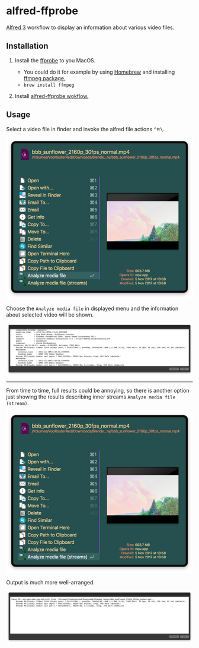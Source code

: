 # alfred-ffprobe
[Alfred 3][1] workflow to display an information about various video files.


## Installation

1) Install the [ffprobe][2] to you MacOS.

   - You could do it for example by using [Homebrew][3] and installing [ffmpeg package.][4]
   - ````brew install ffmpeg````
2) Install [alfred-ffprobe wokflow.][5]

## Usage

Select a video file in finder and invoke the alfred file actions <kbd>⌃﻿⌘\\</kbd>.

![Alfred actions screenshot](doc/images/alfred-actions.png?raw=true "")

Choose the `Analyze media file` in displayed menu and the information about selected video will be shown.

![alfred-ffprobe results screenshot](doc/images/alfred-ffprobe-results.png?raw=true "")

-------------------

From time to time, full results could be annoying, so there is another option just showing the results describing inner streams `Analyze media file (stream)`.

![Alfred actions screenshot](doc/images/alfred-actions-streams.png?raw=true "")

Output is much more well-arranged.

![alfred-ffprobe results screenshot](doc/images/alfred-ffprobe-results-streams.png?raw=true "")

[1]: https://www.alfredapp.com/
[2]: https://ffmpeg.org/ffprobe.html
[3]: https://brew.sh/
[4]: http://brewformulas.org/Ffmpeg
[5]: https://github.com/vookimedlo/alfred-ffprobe/releases/latest

